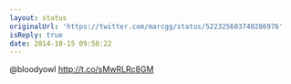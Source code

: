 ```yaml
---
layout: status
originalUrl: 'https://twitter.com/marcgg/status/522325603740286976'
isReply: true
date: 2014-10-15 09:58:22
---
```


@bloodyowl http://t.co/sMwRLRc8GM
